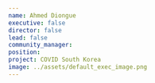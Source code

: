 ```yaml
---
name: Ahmed Diongue
executive: false
director: false
lead: false
community_manager: 
position:  
project: COVID South Korea
image: ../assets/default_exec_image.png
---
```

